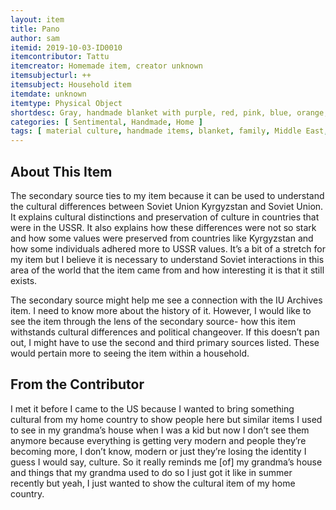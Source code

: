 ```yaml
---
layout: item
title: Pano
author: sam
itemid: 2019-10-03-ID0010
itemcontributor: Tattu
itemcreator: Homemade item, creator unknown
itemsubjecturl: ++
itemsubject: Household item
itemdate: unknown
itemtype: Physical Object
shortdesc: Gray, handmade blanket with purple, red, pink, blue, orange, and green patterns.
categories: [ Sentimental, Handmade, Home ]
tags: [ material culture, handmade items, blanket, family, Middle East, textile ]
---
```


## About This Item

The secondary source ties to my item because it can be used to understand the cultural differences between Soviet Union Kyrgyzstan and Soviet Union. It explains cultural distinctions and preservation of culture in countries that were in the USSR. It also explains how these differences were not so stark and how some values were preserved from countries like Kyrgyzstan and how some individuals adhered more to USSR values. It’s a bit of a stretch for my item but I believe it is necessary to understand Soviet interactions in this area of the world that the item came from and how interesting it is that it still exists.

The secondary source might help me see a connection with the IU Archives item. I need to know more about the history of it. However, I would like to see the item through the lens of the secondary source- how this item withstands cultural differences and political changeover. If this doesn’t pan out, I might have to use the second and third primary sources listed. These would pertain more to seeing the item within a household.


## From the Contributor

I met it before I came to the US because I wanted to bring something cultural from my home country to show people here but similar items I used to see in my grandma’s house when I was a kid but now I don’t see them anymore because everything is getting very modern and people they’re becoming more, I don’t know, modern or just they’re losing the identity I guess I would say, culture. So it really reminds me [of] my grandma’s house and things that my grandma used to do so I just got it like in summer recently but yeah, I just wanted to show the cultural item of my home country.
